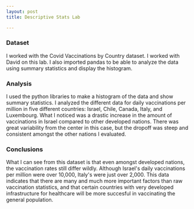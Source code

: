 ```yaml
---
layout: post
title: Descriptive Stats Lab

---
```


### Dataset

I worked with the Covid Vaccinations by Country dataset. I worked with David on this lab. I also imported pandas to be able to analyze the data using summary statistics and display the histogram.

### Analysis

I used the python libraries to make a histogram of the data and show summary statistics. I analyzed the different data for daily vaccinations per million in five different countries: Israel, Chile, Canada, Italy, and Luxembourg. What I noticed was a drastic increase in the amount of vaccinations in Israel compared to other developed nations. There was great variability from the center in this case, but the dropoff was steep and consistent amongst the other nations I evaluated. 

### Conclusions

What I can see from this dataset is that even amongst developed nations, the vaccination rates still differ wildly. Although Israel's daily vaccinations per million were over 10,000, Italy's were just over 2,000. This data indicates that there are many and much more important factors than raw vaccination statistics, and that certain countries with very developed infrastructure for healthcare will be more succesful in vaccinating the general population. 